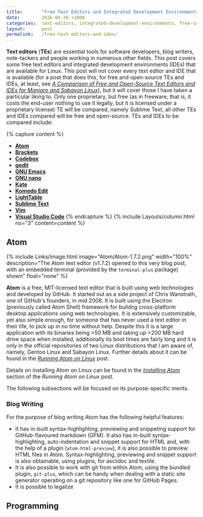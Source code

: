 ```yaml
---
title:       "Free Text Editors and Integrated Development Environments for Linux: an Overview"
date:        2016-04-30 +1000
categories:  text-editors, integrated-development-environments, free-software, comparisons
layout:      post
permalink:   /free-text-editors-and-ides/
---
```


**Text editors** (**TEs**) are essential tools for software developers, blog writers, note-tackers and people working in numerous other fields. This post covers *some* free text editors and integrated development environments (IDEs) that are available for Linux. This post will not cover every text editor and IDE that is available (for a post that does this, for free and open-source TEs and IDEs, at least, see [*A Comparison of Free and Open-Source Text Editors and IDEs for Manjaro and Sabayon Linux*](/comparison-of-text-editors/)), but it will cover those I have taken a particular liking to. Only one proprietary, but free (as in freeware, that is, it costs the end-user nothing to use it legally, but it is licensed under a proprietary license) TE will be compared, namely Sublime Text, all other TEs and IDEs compared will be free and open-source. TEs and IDEs to be compared include:

{% capture content %}
* [**Atom**](#atom)
* [**Brackets**](#brackets)
* [**Codebox**](#codebox)
* [**gedit**](#gedit)
* [**GNU Emacs**](#gnu-emacs)
* [**GNU nano**](#gnu-nano)
* [**Kate**](#kate)
* [**Komodo Edit**](#komodo-edit)
* [**LightTable**](#lighttable)
* [**Sublime Text**](#sublime-text)
* [**Vim**](#vim)
* [**Visual Studio Code**](#visual-studio-code)
{% endcapture %}
{% include Layouts/column.html no="3" content=content %}

## Atom
{% include Links/image.html image="Atom/Atom-1.7.2.png" width="100%" description="The Atom text editor (v1.7.2) opened to this very blog post, with an embedded terminal (provided by the `terminal-plus` package) shown" float="none" %}

**Atom** is a free, MIT-licensed text editor that is built using web technologies and developed by GitHub. It started out as a side project of Chris Wanstrath, one of GitHub's founders, in mid 2008. It is built using the Electron (previously called Atom Shell) framework for buildng cross-platform desktop applications using web technologies. It is extensively customizable, yet also simple enough, for someone that has never used a text editor in their life, to pick up in no time without help. Despite this it is a large application with its binaries being &gt;50 MB and taking up &gt;200 MB hard drive space when installed, additionally its boot times are fairly long and it is only in the official repositories of two Linux distributions that I am aware of, namely, Gentoo Linux and Sabayon Linux. Further details about it can be found in the [*Running Atom on Linux*](/running-atom-on-linux) post.

Details on installing Atom on Linux can be found in the [*Installing Atom*](/running-atom-on-linux/#installing-atom) section of the *Running Atom on Linux* post. 

The following subsections will be focused on its purpose-specific merits.

### Blog Writing
For the purpose of blog writing Atom has the following helpful features:

* It has in-built syntax-highlighting, previewing and snippeting support for GitHub-flavoured markdown (GFM). It also has in-built syntax-highlighting, auto-indentation and snippet support for HTML and, with the help of a plugin (`atom-html-preview`), it is also possible to preview HTML files in Atom. Syntax-highlighting, previewing and snippet support is also obtainable, using plugins, for asciidoc and textile.
* It is also possible to work with git from within Atom, using the bundled plugin, `git-plus`, which can be handy when dealing with a static site generator operating on a git repository like one for GitHub Pages.
* It is possible to legalize

## Programming
